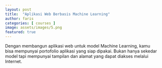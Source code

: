 ```yaml
---
layout: post
title:  "Aplikasi Web Berbasis Machine Learning"
author: faris
categories: [ courses ]
image: assets/images/5.png
featured: true
---
```

Dengan membangun aplikasi web untuk model Machine Learning, kamu bisa mempunyai portofolio aplikasi yang siap dipakai. Bukan hanya sekedar model tapi mempunyai tampilan dan alamat yang dapat diakses melalui Internet. 
